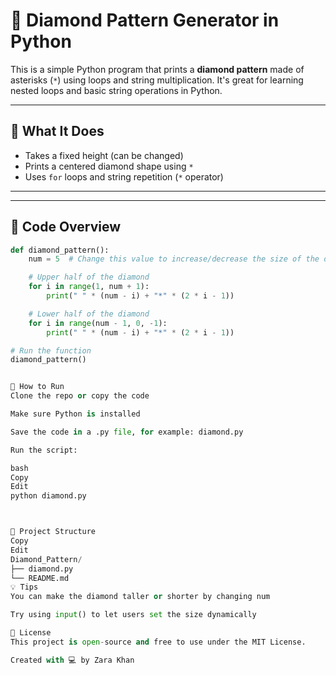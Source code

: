 # 💎 Diamond Pattern Generator in Python

This is a simple Python program that prints a **diamond pattern** made of asterisks (`*`) using loops and string multiplication. It's great for learning nested loops and basic string operations in Python.

---

## 🧠 What It Does

- Takes a fixed height (can be changed)
- Prints a centered diamond shape using `*`
- Uses `for` loops and string repetition (`*` operator)

---

---

## 🧾 Code Overview

```python
def diamond_pattern():
    num = 5  # Change this value to increase/decrease the size of the diamond

    # Upper half of the diamond
    for i in range(1, num + 1):
        print(" " * (num - i) + "*" * (2 * i - 1))

    # Lower half of the diamond
    for i in range(num - 1, 0, -1):
        print(" " * (num - i) + "*" * (2 * i - 1))

# Run the function
diamond_pattern()


🚀 How to Run
Clone the repo or copy the code

Make sure Python is installed

Save the code in a .py file, for example: diamond.py

Run the script:

bash
Copy
Edit
python diamond.py



📂 Project Structure
Copy
Edit
Diamond_Pattern/
├── diamond.py
└── README.md
💡 Tips
You can make the diamond taller or shorter by changing num

Try using input() to let users set the size dynamically

📄 License
This project is open-source and free to use under the MIT License.

Created with 💻 by Zara Khan
